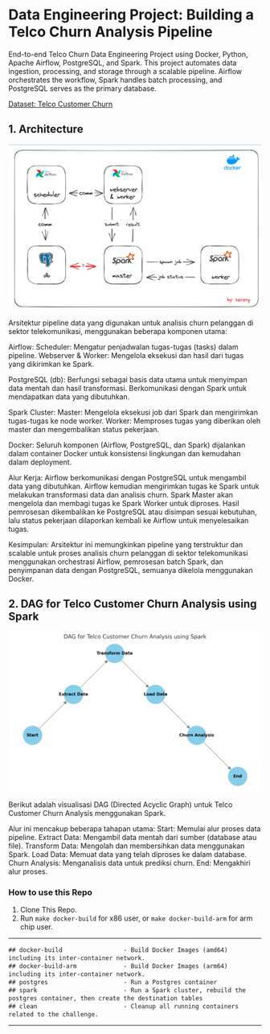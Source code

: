 # Data Engineering Project: Building a Telco Churn Analysis Pipeline
End-to-end Telco Churn Data Engineering Project using Docker, Python, Apache Airflow, PostgreSQL, and Spark. This project automates data ingestion, processing, and storage through a scalable pipeline. Airflow orchestrates the workflow, Spark handles batch processing, and PostgreSQL serves as the primary database.


[Dataset: Telco Customer Churn](https://drive.google.com/open?id=1y_IwdVNOsWFFc9DqBfnVimC6BAMPTt46&usp=drive_copy)

## 1. Architecture
![Architecture](https://github.com/hijirdella/Telco-Churn-Data-Pipeline/blob/cb5cd2723092ca9fa8e44b5e37eada8e53a98360/Picture/Architecture.png)

Arsitektur pipeline data yang digunakan untuk analisis churn pelanggan di sektor telekomunikasi, menggunakan beberapa komponen utama:

Airflow:
Scheduler: Mengatur penjadwalan tugas-tugas (tasks) dalam pipeline.
Webserver & Worker: Mengelola eksekusi dan hasil dari tugas yang dikirimkan ke Spark.

PostgreSQL (db):
Berfungsi sebagai basis data utama untuk menyimpan data mentah dan hasil transformasi.
Berkomunikasi dengan Spark untuk mendapatkan data yang dibutuhkan.

Spark Cluster:
Master: Mengelola eksekusi job dari Spark dan mengirimkan tugas-tugas ke node worker.
Worker: Memproses tugas yang diberikan oleh master dan mengembalikan status pekerjaan.

Docker:
Seluruh komponen (Airflow, PostgreSQL, dan Spark) dijalankan dalam container Docker untuk konsistensi lingkungan dan kemudahan dalam deployment.

Alur Kerja:
Airflow berkomunikasi dengan PostgreSQL untuk mengambil data yang dibutuhkan.
Airflow kemudian mengirimkan tugas ke Spark untuk melakukan transformasi data dan analisis churn.
Spark Master akan mengelola dan membagi tugas ke Spark Worker untuk diproses.
Hasil pemrosesan dikembalikan ke PostgreSQL atau disimpan sesuai kebutuhan, lalu status pekerjaan dilaporkan kembali ke Airflow untuk menyelesaikan tugas.

Kesimpulan:
Arsitektur ini memungkinkan pipeline yang terstruktur dan scalable untuk proses analisis churn pelanggan di sektor telekomunikasi menggunakan orchestrasi Airflow, pemrosesan batch Spark, dan penyimpanan data dengan PostgreSQL, semuanya dikelola menggunakan Docker.

## 2. DAG for Telco Customer Churn Analysis using Spark
![DAG](https://github.com/hijirdella/Telco-Churn-Data-Pipeline/blob/cb5cd2723092ca9fa8e44b5e37eada8e53a98360/Picture/output.png)

Berikut adalah visualisasi DAG (Directed Acyclic Graph) untuk Telco Customer Churn Analysis menggunakan Spark. 

Alur ini mencakup beberapa tahapan utama:
Start: Memulai alur proses data pipeline.
Extract Data: Mengambil data mentah dari sumber (database atau file).
Transform Data: Mengolah dan membersihkan data menggunakan Spark.
Load Data: Memuat data yang telah diproses ke dalam database.
Churn Analysis: Menganalisis data untuk prediksi churn.
End: Mengakhiri alur proses.


### How to use this Repo
1. Clone This Repo.
2. Run `make docker-build` for x86 user, or `make docker-build-arm` for arm chip user.

---
```
## docker-build                 - Build Docker Images (amd64) including its inter-container network.
## docker-build-arm             - Build Docker Images (arm64) including its inter-container network.
## postgres                     - Run a Postgres container
## spark                        - Run a Spark cluster, rebuild the postgres container, then create the destination tables
## clean                        - Cleanup all running containers related to the challenge.
```

---
